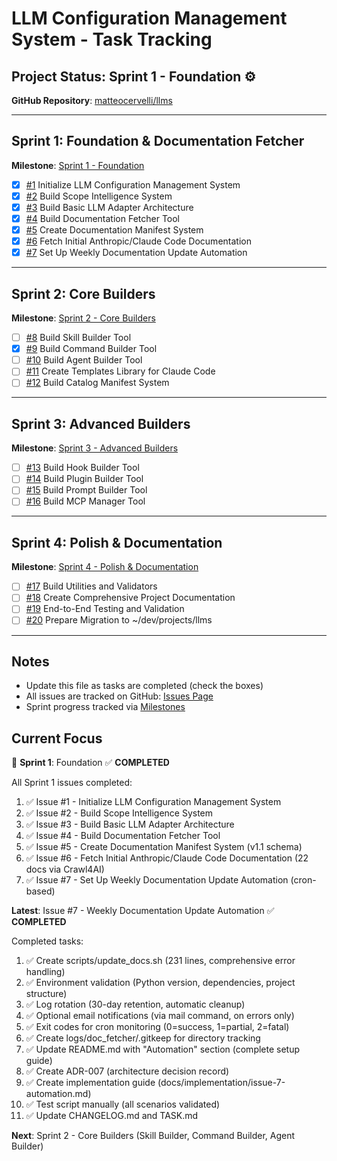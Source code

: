 # LLM Configuration Management System - Task Tracking

## Project Status: Sprint 1 - Foundation ⚙️

**GitHub Repository**: [matteocervelli/llms](https://github.com/matteocervelli/llms)

---

## Sprint 1: Foundation & Documentation Fetcher

**Milestone**: [Sprint 1 - Foundation](https://github.com/matteocervelli/llms/milestone/1)

- [x] [#1](https://github.com/matteocervelli/llms/issues/1) Initialize LLM Configuration Management System
- [x] [#2](https://github.com/matteocervelli/llms/issues/2) Build Scope Intelligence System
- [x] [#3](https://github.com/matteocervelli/llms/issues/3) Build Basic LLM Adapter Architecture
- [x] [#4](https://github.com/matteocervelli/llms/issues/4) Build Documentation Fetcher Tool
- [x] [#5](https://github.com/matteocervelli/llms/issues/5) Create Documentation Manifest System
- [x] [#6](https://github.com/matteocervelli/llms/issues/6) Fetch Initial Anthropic/Claude Code Documentation
- [x] [#7](https://github.com/matteocervelli/llms/issues/7) Set Up Weekly Documentation Update Automation

---

## Sprint 2: Core Builders

**Milestone**: [Sprint 2 - Core Builders](https://github.com/matteocervelli/llms/milestone/2)

- [ ] [#8](https://github.com/matteocervelli/llms/issues/8) Build Skill Builder Tool
- [x] [#9](https://github.com/matteocervelli/llms/issues/9) Build Command Builder Tool
- [ ] [#10](https://github.com/matteocervelli/llms/issues/10) Build Agent Builder Tool
- [ ] [#11](https://github.com/matteocervelli/llms/issues/11) Create Templates Library for Claude Code
- [ ] [#12](https://github.com/matteocervelli/llms/issues/12) Build Catalog Manifest System

---

## Sprint 3: Advanced Builders

**Milestone**: [Sprint 3 - Advanced Builders](https://github.com/matteocervelli/llms/milestone/3)

- [ ] [#13](https://github.com/matteocervelli/llms/issues/13) Build Hook Builder Tool
- [ ] [#14](https://github.com/matteocervelli/llms/issues/14) Build Plugin Builder Tool
- [ ] [#15](https://github.com/matteocervelli/llms/issues/15) Build Prompt Builder Tool
- [ ] [#16](https://github.com/matteocervelli/llms/issues/16) Build MCP Manager Tool

---

## Sprint 4: Polish & Documentation

**Milestone**: [Sprint 4 - Polish & Documentation](https://github.com/matteocervelli/llms/milestone/4)

- [ ] [#17](https://github.com/matteocervelli/llms/issues/17) Build Utilities and Validators
- [ ] [#18](https://github.com/matteocervelli/llms/issues/18) Create Comprehensive Project Documentation
- [ ] [#19](https://github.com/matteocervelli/llms/issues/19) End-to-End Testing and Validation
- [ ] [#20](https://github.com/matteocervelli/llms/issues/20) Prepare Migration to ~/dev/projects/llms

---

## Notes

- Update this file as tasks are completed (check the boxes)
- All issues are tracked on GitHub: [Issues Page](https://github.com/matteocervelli/llms/issues)
- Sprint progress tracked via [Milestones](https://github.com/matteocervelli/llms/milestones)

## Current Focus

🎯 **Sprint 1**: Foundation ✅ **COMPLETED**

All Sprint 1 issues completed:
1. ✅ Issue #1 - Initialize LLM Configuration Management System
2. ✅ Issue #2 - Build Scope Intelligence System
3. ✅ Issue #3 - Build Basic LLM Adapter Architecture
4. ✅ Issue #4 - Build Documentation Fetcher Tool
5. ✅ Issue #5 - Create Documentation Manifest System (v1.1 schema)
6. ✅ Issue #6 - Fetch Initial Anthropic/Claude Code Documentation (22 docs via Crawl4AI)
7. ✅ Issue #7 - Set Up Weekly Documentation Update Automation (cron-based)

**Latest**: Issue #7 - Weekly Documentation Update Automation ✅ **COMPLETED**

Completed tasks:
1. ✅ Create scripts/update_docs.sh (231 lines, comprehensive error handling)
2. ✅ Environment validation (Python version, dependencies, project structure)
3. ✅ Log rotation (30-day retention, automatic cleanup)
4. ✅ Optional email notifications (via mail command, on errors only)
5. ✅ Exit codes for cron monitoring (0=success, 1=partial, 2=fatal)
6. ✅ Create logs/doc_fetcher/.gitkeep for directory tracking
7. ✅ Update README.md with "Automation" section (complete setup guide)
8. ✅ Create ADR-007 (architecture decision record)
9. ✅ Create implementation guide (docs/implementation/issue-7-automation.md)
10. ✅ Test script manually (all scenarios validated)
11. ✅ Update CHANGELOG.md and TASK.md

**Next**: Sprint 2 - Core Builders (Skill Builder, Command Builder, Agent Builder)
